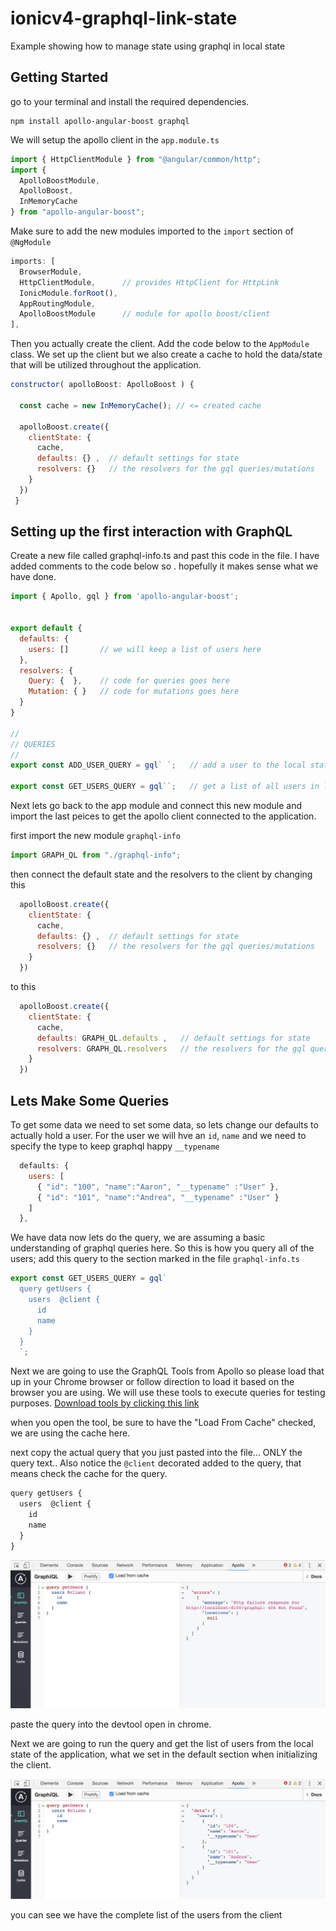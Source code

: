 # ionicv4-graphql-link-state
Example showing how to manage state using graphql in local state


## Getting Started

go to your terminal and install the required dependencies.

```
npm install apollo-angular-boost graphql
```

We will setup the apollo client in the `app.module.ts`

```javascript
import { HttpClientModule } from "@angular/common/http";
import {
  ApolloBoostModule,
  ApolloBoost,
  InMemoryCache
} from "apollo-angular-boost";
```

Make sure to add the new modules imported to the `import` section of `@NgModule`

```javascript
imports: [
  BrowserModule,
  HttpClientModule,      // provides HttpClient for HttpLink
  IonicModule.forRoot(),
  AppRoutingModule,
  ApolloBoostModule      // module for apollo boost/client
],
```

Then you actually create the client. Add the code below to the `AppModule` class. We set up the client but we also create a cache to hold the data/state that will be utilized throughout the application.

```javascript
constructor( apolloBoost: ApolloBoost ) {

  const cache = new InMemoryCache(); // <= created cache
  
  apolloBoost.create({
    clientState: {
      cache,
      defaults: {} ,  // default settings for state
      resolvers: {}   // the resolvers for the gql queries/mutations
    }
  })
 }
```

## Setting up the first interaction with GraphQL

Create a new file called graphql-info.ts and past this code in the file. I have added comments to the code below so . hopefully it makes sense what we have done.

```javascript
import { Apollo, gql } from 'apollo-angular-boost';


export default {
  defaults: {
    users: []       // we will keep a list of users here
  },
  resolvers: {
    Query: {  },    // code for queries goes here
    Mutation: { }   // code for mutations goes here
  }
}

//
// QUERIES
//
export const ADD_USER_QUERY = gql` `;   // add a user to the local state

export const GET_USERS_QUERY = gql``;   // get a list of all users in local state
```
Next lets go back to the app module and connect this new module and import the last peices to get the apollo client connected to the application.

first import the new module `graphql-info`

```javascript
import GRAPH_QL from "./graphql-info";
```

then connect the default state and the resolvers to the client by changing this
```javascript
  apolloBoost.create({
    clientState: {
      cache,
      defaults: {} ,  // default settings for state
      resolvers: {}   // the resolvers for the gql queries/mutations
    }
  })
```

to this

```javascript
  apolloBoost.create({
    clientState: {
      cache,
      defaults: GRAPH_QL.defaults ,   // default settings for state
      resolvers: GRAPH_QL.resolvers   // the resolvers for the gql queries/mutations
    }
  })

```
## Lets Make Some Queries
To get some data we need to set some data, so lets change our defaults to actually hold a user. For the user we will hve an `id`, `name` and we need to specify the type to keep graphql happy `__typename`

```javascript
  defaults: {
    users: [
      { "id": "100", "name":"Aaron", "__typename" :"User" },
      { "id": "101", "name":"Andrea", "__typename" :"User" }
    ]
  },
```

We have data now lets do the query, we are assuming a basic understanding of graphql queries here. So this is how you query all of the users; add this query to the section marked in the file `graphql-info.ts`

```javascript
export const GET_USERS_QUERY = gql`
  query getUsers {
    users  @client {
      id
      name
    }
  }
  `;
  ```
  Next we are going to use the GraphQL Tools from Apollo so please load that up in your Chrome browser or follow direction to load it based on the browser you are using. We will use these tools to execute queries for testing purposes. [Download tools by clicking this link](https://github.com/apollographql/apollo-client-devtools)

  
  when you open the tool, be sure to have the "Load From Cache" checked, we are using the cache here.

  next copy the actual query that you just pasted into the file... ONLY the query text.. Also notice the `@client` decorated added to the query, that means check the cache for the query.

  ```javascript
  query getUsers {
    users  @client {
      id
      name
    }
  }
  ```

![/readme.images/Screen Shot 2018-09-16 at 11.59.08 PM.png](/readme.images/tools-image-1.png)

paste the query into the devtool open in chrome.

Next we are going to run the query and get the list of users from the local state of the application, what we set in the default section when initializing the client.

![/readme.images/Screen Shot 2018-09-16 at 11.59.08 PM.png](/readme.images/tools-image-2.png)

you can see we have the complete list of the users from the client

